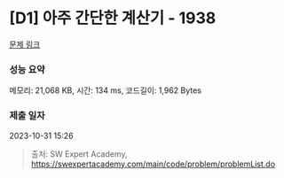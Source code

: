 # [D1] 아주 간단한 계산기 - 1938 

[문제 링크](https://swexpertacademy.com/main/code/problem/problemDetail.do?contestProbId=AV5PjsYKAMIDFAUq) 

### 성능 요약

메모리: 21,068 KB, 시간: 134 ms, 코드길이: 1,962 Bytes

### 제출 일자

2023-10-31 15:26



> 출처: SW Expert Academy, https://swexpertacademy.com/main/code/problem/problemList.do